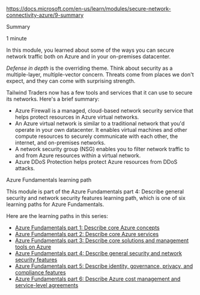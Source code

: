 https://docs.microsoft.com/en-us/learn/modules/secure-network-connectivity-azure/9-summary

Summary

1 minute

In this module, you learned about some of the ways you can secure network traffic both on Azure and in your on-premises datacenter.

<em>Defense in depth</em> is the overriding theme. Think about security as a multiple-layer, multiple-vector concern. Threats come from places we don't expect, and they can come with surprising strength.

Tailwind Traders now has a few tools and services that it can use to secure its networks. Here's a brief summary:
* Azure Firewall is a managed, cloud-based network security service that helps protect resources in Azure virtual networks.
* An Azure virtual network is similar to a traditional network that you'd operate in your own datacenter. It enables virtual machines and other compute resources to securely communicate with each other, the internet, and on-premises networks.
* A network security group (NSG) enables you to filter network traffic to and from Azure resources within a virtual network.
* Azure DDoS Protection helps protect Azure resources from DDoS attacks.


Azure Fundamentals learning path

This module is part of the Azure Fundamentals part 4: Describe general security and network security features learning path, which is one of six learning paths for Azure Fundamentals.

Here are the learning paths in this series:
* [Azure Fundamentals part 1: Describe core Azure concepts](https://docs.microsoft.com/en-us/learn/paths/az-900-describe-cloud-concepts/)
* [Azure Fundamentals part 2: Describe core Azure services](https://docs.microsoft.com/en-us/learn/paths/az-900-describe-core-azure-services/)
* [Azure Fundamentals part 3: Describe core solutions and management tools on Azure](https://docs.microsoft.com/en-us/learn/paths/az-900-describe-core-solutions-management-tools-azure/)
* [Azure Fundamentals part 4: Describe general security and network security features](https://docs.microsoft.com/en-us/learn/paths/az-900-describe-general-security-network-security-features/)
* [Azure Fundamentals part 5: Describe identity, governance, privacy, and compliance features](https://docs.microsoft.com/en-us/learn/paths/az-900-describe-identity-governance-privacy-compliance-features/)
* [Azure Fundamentals part 6: Describe Azure cost management and service-level agreements](https://docs.microsoft.com/en-us/learn/paths/az-900-describe-azure-cost-management-service-level-agreements/)

